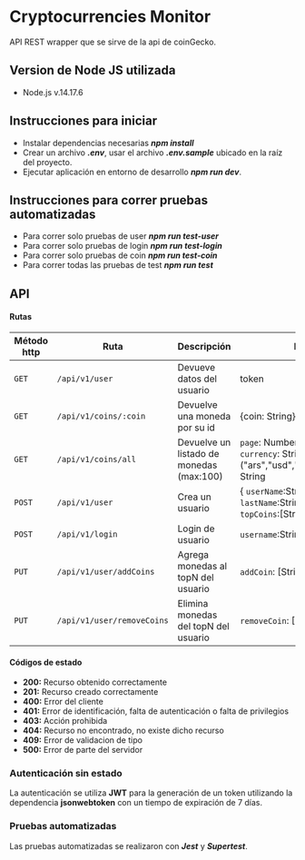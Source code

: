 # Cryptocurrencies Monitor
API REST wrapper que se sirve de la api de coinGecko.

## Version de Node JS utilizada
- Node.js v.14.17.6

## Instrucciones para iniciar
- Instalar dependencias necesarias ***npm install***
- Crear un archivo ***.env***, usar el archivo ***.env.sample*** ubicado en la raíz del proyecto.
- Ejecutar aplicación en entorno de desarrollo ***npm run dev***.

## Instrucciones para correr pruebas automatizadas
- Para correr solo pruebas de user ***npm run test-user***
- Para correr solo pruebas de login ***npm run test-login***
- Para correr solo pruebas de coin ***npm run test-coin***
- Para correr todas las pruebas de test ***npm run test***

## API

#### Rutas
| Método http | Ruta | Descripción | Params |
| --- | --- | --- | --- |
`GET` | `/api/v1/user` | Devueve datos del usuario | token 
`GET` | `/api/v1/coins/:coin` | Devuelve una moneda por su id | {coin: String}
`GET` | `/api/v1/coins/all` | Devuelve un listado de monedas (max:100) | `page`: Number , `order`: String, `currency`: String ("ars","usd","eur"),`currencySort`: String
`POST`| `/api/v1/user` | Crea un usuario | { `userName`:String, `name`:String, `lastName`:String, `passwor`:String, `topCoins`:[String] }   
`POST`| `/api/v1/login` | Login de usuario | `username`:String, `password`: String
`PUT` | `/api/v1/user/addCoins` | Agrega monedas al topN del usuario | `addCoin`: [String]
`PUT` | `/api/v1/user/removeCoins` | Elimina monedas del topN del usuario | `removeCoin`: [String]

#### Códigos de estado
- **200:** Recurso obtenido correctamente
- **201:** Recurso creado correctamente
- **400:** Error del cliente
- **401:** Error de identificación, falta de autenticación o falta de privilegios
- **403:** Acción prohibida
- **404:** Recurso no encontrado, no existe dicho recurso
- **409:** Error de validacion de tipo
- **500:** Error de parte del servidor

### Autenticación sin estado

La autenticación se utiliza **JWT** para la generación de un token utilizando la dependencia **jsonwebtoken** con un tiempo de expiración de 7 días.

### Pruebas automatizadas

Las pruebas automatizadas se realizaron con ***Jest*** y ***Supertest***.

